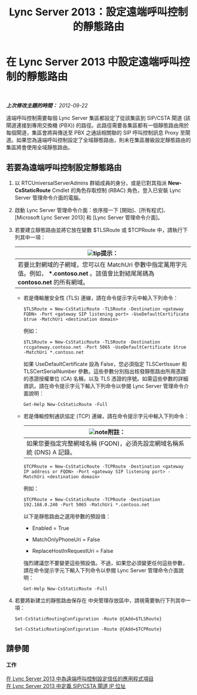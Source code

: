 ﻿---
title: Lync Server 2013：設定遠端呼叫控制的靜態路由
TOCTitle: 設定遠端呼叫控制的靜態路由
ms:assetid: f7003023-443d-48ee-989b-71e8b0b0abbd
ms:mtpsurl: https://technet.microsoft.com/zh-tw/library/Gg615051(v=OCS.15)
ms:contentKeyID: 49292845
ms.date: 08/24/2015
mtps_version: v=OCS.15
ms.translationtype: HT
---

# 在 Lync Server 2013 中設定遠端呼叫控制的靜態路由

 

_**上次修改主題的時間：** 2012-09-22_

遠端呼叫控制需要每個 Lync Server 集區都設定了從該集區到 SIP/CSTA 閘道 (該閘道連接到專用交換機 (PBX)) 的路徑。此路徑需要各集區都有一個靜態路由用於每個閘道，集區會將與傳送至 PBX 之通話相關聯的 SIP 呼叫控制訊息 Proxy 至閘道。如果您為遠端呼叫控制設定了全域靜態路由，則未在集區層級設定靜態路由的集區將會使用全域靜態路由。

## 若要為遠端呼叫控制設定靜態路由

1.  以 RTCUniversalServerAdmins 群組成員的身分，或是已對其指派 **New-CsStaticRoute** Cmdlet 的角色存取控制 (RBAC) 角色，登入已安裝 Lync Server 管理命令介面的電腦。

2.  啟動 Lync Server 管理命令介面：依序按一下 \[開始\]、\[所有程式\]、\[Microsoft Lync Server 2013\] 和 \[Lync Server 管理命令介面\]。

3.  若要建立靜態路由並將它放在變數 $TLSRoute 或 $TCPRoute 中，請執行下列其中一項：
    
    <table>
    <thead>
    <tr class="header">
    <th><img src="images/JJ205025.tip(OCS.15).gif" title="tip" alt="tip" />提示：</th>
    </tr>
    </thead>
    <tbody>
    <tr class="odd">
    <td>若要比對網域的子網域，您可以在 MatchUri 參數中指定萬用字元值。例如， <strong>*.contoso.net</strong> 。該值會比對結尾尾碼為 <strong>contoso.net</strong> 的所有網域。</td>
    </tr>
    </tbody>
    </table>
    
      - 若是傳輸層安全性 (TLS) 連線，請在命令提示字元中輸入下列命令：
        
            $TLSRoute = New-CsStaticRoute -TLSRoute -Destination <gateway FQDN> -Port <gateway SIP listening port> -UseDefaultCertificate $true -MatchUri <destination domain>
        
        例如：
        
            $TLSRoute = New-CsStaticRoute -TLSRoute -Destination rccgateway.contoso.net -Port 5065 -UseDefaultCertificate $true -MatchUri *.contoso.net
        
        如果 UseDefaultCertificate 設為 False，您必須指定 TLSCertIssuer 和 TLSCertSerialNumber 參數。這些參數分別指出核發靜態路由所用憑證的憑證授權單位 (CA) 名稱，以及 TLS 憑證的序號。如需這些參數的詳細資訊，請在命令提示字元下輸入下列命令以參閱 Lync Server 管理命令介面說明：
        
            Get-Help New-CsStaticRoute -Full
    
      - 若是傳輸控制通訊協定 (TCP) 連線，請在命令提示字元中輸入下列命令：
        
        <table>
        <thead>
        <tr class="header">
        <th><img src="images/Gg398811.note(OCS.15).gif" title="note" alt="note" />附註：</th>
        </tr>
        </thead>
        <tbody>
        <tr class="odd">
        <td>如果您要指定完整網域名稱 (FQDN)，必須先設定網域名稱系統 (DNS) A 記錄。</td>
        </tr>
        </tbody>
        </table>
        
            $TCPRoute = New-CsStaticRoute -TCPRoute -Destination <gateway IP address or FQDN> -Port <gateway SIP listening port> -MatchUri <destination domain>
        
        例如：
        
            $TCPRoute = New-CsStaticRoute -TCPRoute -Destination 192.168.0.240 -Port 5065 -MatchUri *.contoso.net
        
        以下是靜態路由之選用參數的預設值：
        
          - Enabled = True
        
          - MatchOnlyPhoneUri = False
        
          - ReplaceHostInRequestUri = False
        
        強烈建議您不要變更這些預設值。不過，如果您必須變更任何這些參數，請在命令提示字元下輸入下列命令以參閱 Lync Server 管理命令介面說明：
        
            Get-Help New-CsStaticRoute -Full

4.  若要將新建立的靜態路由保存在 中央管理存放區中，請視需要執行下列其中一項：
    
    ```
    Set-CsStaticRoutingConfiguration -Route @{Add=$TLSRoute}
    ```
    ```
    Set-CsStaticRoutingConfiguration -Route @{Add=$TCPRoute}
    ```

## 請參閱

#### 工作

[在 Lync Server 2013 中為遠端呼叫控制設定信任的應用程式項目](lync-server-2013-configure-a-trusted-application-entry-for-remote-call-control.md)  
[在 Lync Server 2013 中定義 SIP/CSTA 閘道 IP 位址](lync-server-2013-define-a-sip-csta-gateway-ip-address.md)

